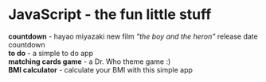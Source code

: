 #  JavaScript - the fun little stuff
**countdown** - hayao miyazaki new film _"the boy and the heron"_ release date countdown <br>
**to do** - a simple to do app <br>
**matching cards game** - a Dr. Who theme game :) <br>
**BMI calculator** - calculate your BMI with this simple app
